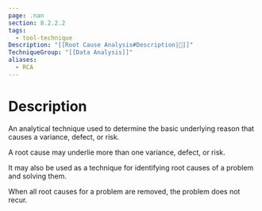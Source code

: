 ```yaml
---
page: .nan
section: 8.2.2.2
tags:
  - tool-technique
Description: "[[Root Cause Analysis#Description|📝]]"
TechniqueGroup: "[[Data Analysis]]"
aliases:
  - RCA
---
```

# Description
An analytical technique used to determine the basic underlying reason that causes a variance, defect, or risk.

A root cause may underlie more than one variance, defect, or risk.

It may also be used as a technique for identifying root causes of a problem and solving them.

When all root causes for a problem are removed, the problem does not recur.
